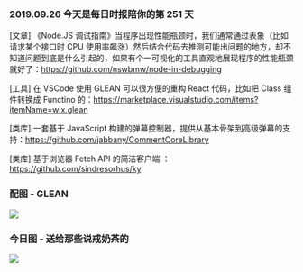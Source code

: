 ### 2019.09.26 今天是每日时报陪你的第 251 天

[文章] 《Node.JS 调试指南》当程序出现性能瓶颈时，我们通常通过表象（比如请求某个接口时 CPU 使用率飙涨）然后结合代码去推测可能出问题的地方，却不知道问题到底是什么引起的，如果有个一可视化的工具直观地展现程序的性能瓶颈就好了：<https://github.com/nswbmw/node-in-debugging>

[工具] 在 VSCode 使用 GLEAN 可以很方便的重构 React 代码，比如把 Class 组件转换成 Functino 的：<https://marketplace.visualstudio.com/items?itemName=wix.glean>

[类库] 一套基于 JavaScript 构建的弹幕控制器，提供从基本骨架到高级弹幕的支持：<https://github.com/jabbany/CommentCoreLibrary>

[类库] 基于浏览器 Fetch API 的简洁客户端	：<https://github.com/sindresorhus/ky>

### 配图 - GLEAN
![](https://github.com/wix/vscode-glean/blob/master/assets/stateful-to-stateless.gif?raw=true)

### 今日图 - 送给那些说戒奶茶的
![](http://qn.40zhe.com/16d6839d6c3d565f)
